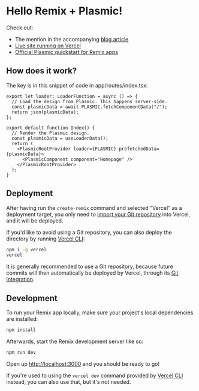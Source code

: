 <!-- @format -->

# Hello Remix + Plasmic!

Check out:

- The mention in the accompanying [blog article](https://twitter.com/yaaang/status/1466857426578198534)
- [Live site running on Vercel](https://hello-remix-plasmic.vercel.app/)
- [Official Plasmic quickstart for Remix apps](https://docs.plasmic.app/learn/remix-quickstart/)

## How does it work?

The key is in this snippet of code in app/routes/index.tsx:

```tsx
export let loader: LoaderFunction = async () => {
  // Load the design from Plasmic. This happens server-side.
  const plasmicData = await PLASMIC.fetchComponentData("/");
  return json(plasmicData);
};

export default function Index() {
  // Render the Plasmic design.
  const plasmicData = useLoaderData();
  return (
    <PlasmicRootProvider loader={PLASMIC} prefetchedData={plasmicData}>
      <PlasmicComponent component="Homepage" />
    </PlasmicRootProvider>
  );
}
```

## Deployment

After having run the `create-remix` command and selected "Vercel" as a deployment target, you only need to [import your Git repository](https://vercel.com/new) into Vercel, and it will be deployed.

If you'd like to avoid using a Git repository, you can also deploy the directory by running [Vercel CLI](https://vercel.com/cli):

```sh
npm i -g vercel
vercel
```

It is generally recommended to use a Git repository, because future commits will then automatically be deployed by Vercel, through its [Git Integration](https://vercel.com/docs/concepts/git).

## Development

To run your Remix app locally, make sure your project's local dependencies are installed:

```sh
npm install
```

Afterwards, start the Remix development server like so:

```sh
npm run dev
```

Open up [http://localhost:3000](http://localhost:3000) and you should be ready to go!

If you're used to using the `vercel dev` command provided by [Vercel CLI](https://vercel.com/cli) instead, you can also use that, but it's not needed.
